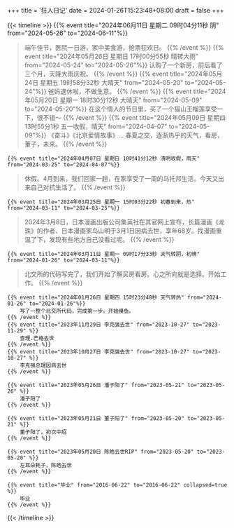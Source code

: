 +++
title = '狂人日记'
date = 2024-01-26T15:23:48+08:00
draft = false
+++


{{< timeline >}}
    {{% event title="2024年06月11日 星期二 09时04分11秒 阴" from="2024-05-26" to="2024-06-11"%}}
>端午佳节，医院一日游，家中美食游，抢票狂欢日。
    {{% /event %}}
    {{% event title="2024年05月26日 星期日 17时00分55秒 晴转大雨" from="2024-05-24" to="2024-05-26"%}}
>认购了一个新房，前后看了三个月，天降大雨庆祝。
    {{% /event %}}
    {{% event title="2024年05月24日 星期五 19时58分32秒 大晴天" from="2024-05-20" to="2024-05-24"%}}
>爸妈退休啦，不做生意。
    {{% /event %}}
    {{% event title="2024年05月20日 星期一 18时30分12秒 大晴天" from="2024-05-09" to="2024-05-20"%}}
>在这个情人的节日里，买了一个猫山王榴莲享受一下，很不错～
    {{% /event %}}
    {{% event title="2024年05月09日 星期四 13时55分1秒 五一收假，晴天" from="2024-04-07" to="2024-05-09"%}}
>《奋斗》《北京爱情故事》... 春夏之交，逐渐热乎的天气，看房，董子，未来。
    {{% /event %}}

    {{% event title="2024年04月07日 星期日 10时41分12秒 清明收假，雨天" from="2024-03-25" to="2024-04-07"%}}
>休假。4月到来，我们回家一趟，在家享受了一周的乌托邦生活。今天又出来自己对抗生活了。
    {{% /event %}}

    {{% event title="2024年03月25日 星期一 15时03分22秒 初春到来，热" from="2024-03-11" to="2024-03-25"%}}
>2024年3月8日，日本漫画出版公司集英社在其官网上宣布，长篇漫画《龙珠》的作者、日本漫画家鸟山明于3月1日因病去世，享年68岁。找漫画重温了下，发现有些地方自己没看过呢。
    {{% /event %}}
    
    {{% event title="2024年03月11日 星期一 09时17分33秒 天气转阴，初晴" from="2024-01-26" to="2024-03-11"%}}
>北交所的代码写完了，我们开始了解买房看房。心之所向就是选择。开始工作。
    {{% /event %}}

    {{% event title="2024年01月26日 星期四 15时23分48秒 天气转热" from="2024-01-26" to="2024-01-26"%}}
        写了一整个北交所代码，完成第一步。开始摸鱼。
    {{% /event %}}
    {{% event title="2023年11月29日 李克强去世" from="2023-10-27" to="2023-11-29" %}}
        查理.芒格去世
    {{% /event %}}
    {{% event title="2023年10月27日 李克强去世" from="2023-10-27" to="2023-10-27" %}}
        李克强总理因病去世
    {{% /event %}}

    {{% event title="2023年05月26日 潘子阳了" from="2023-05-21" to="2023-05-26" %}}
        潘子阳了
    {{% /event %}}

    {{% event title="2023年05月21日 董子阳了" from="2023-05-20" to="2023-05-21" %}}
        董子阳了，初次中招
    {{% /event %}}

    {{% event title="2023年05月20日 陈皓去世RIP" from="2023-05-20" to="2023-05-20" %}}
        左耳朵耗子，陈皓去世
    {{% /event %}}

    {{% event title="毕业" from="2016-06-22" to="2016-06-22" collapsed=true %}}
        毕业
    {{% /event %}}

{{< /timeline >}}